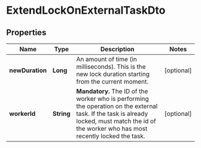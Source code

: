 

# ExtendLockOnExternalTaskDto


## Properties

Name | Type | Description | Notes
------------ | ------------- | ------------- | -------------
**newDuration** | **Long** | An amount of time (in milliseconds). This is the new lock duration starting from the current moment. |  [optional]
**workerId** | **String** | **Mandatory.** The ID of the worker who is performing the operation on the external task. If the task is already locked, must match the id of the worker who has most recently locked the task. |  [optional]



